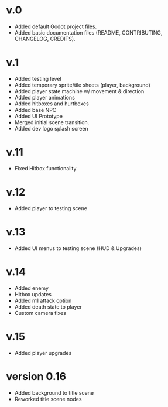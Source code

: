 # v.0

- Added default Godot project files.
- Added basic documentation files (README, CONTRIBUTING, CHANGELOG, CREDITS).

# v.1

- Added testing level
- Added temporary sprite/tile sheets (player, background)
- Added player state machine w/ movement & direction
- Added player animations
- Added hitboxes and hurtboxes
- Added base NPC
- Added UI Prototype
- Merged initial scene transition.
- Added dev logo splash screen

# v.11

- Fixed Hitbox functionality

# v.12

- Added player to testing scene

# v.13

- Added UI menus to testing scene (HUD & Upgrades)

# v.14

- Added enemy
- Hitbox updates
- Added m1 attack option
- Added death state to player
- Custom camera fixes

# v.15

- Added player upgrades

# version 0.16

- Added background to title scene
- Reworked title scene nodes